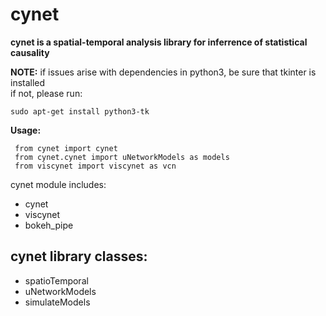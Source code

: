 cynet
=====

 **cynet is a spatial-temporal analysis library for inferrence of statistical causality**

**NOTE:** if issues arise with dependencies in python3, be sure that tkinter is installed  
if not, please run:

``` 
sudo apt-get install python3-tk
```

**Usage:**

```
 from cynet import cynet
 from cynet.cynet import uNetworkModels as models
 from viscynet import viscynet as vcn
```

cynet module includes:  
-   cynet
-   viscynet
-   bokeh\_pipe

cynet library classes:
----------------------

-   spatioTemporal
-   uNetworkModels
-   simulateModels

